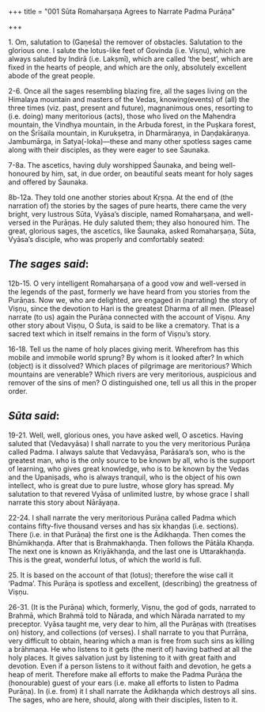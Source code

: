 +++
title = "001 Sūta Romaharṣaṇa Agrees to Narrate Padma Purāṇa"

+++
 

1\. Om, salutation to (Gaṇeśa) the remover of obstacles. Salutation to the glorious one. I salute the lotus-like feet of Govinda (i.e. Viṣṇu), which are always saluted by Indirā (i.e. Lakṣmī), which are called ‘the best’, which are fixed in the hearts of people, and which are the only, absolutely excellent abode of the great people.

2-6. Once all the sages resembling blazing fire, all the sages living on the Himalaya mountain and masters of the Vedas, knowing(events) of (all) the three times (viz. past, present and future), magnanimous ones, resorting to (i.e. doing) many meritorious (acts), those who lived on the Mahendra mountain, the Vindhya mountain, in the Arbuda forest, in the Puṣkara forest, on the Śrīśaila mountain, in Kurukṣetra, in Dharmāraṇya, in Daṇḍakāraṇya. Jambumārga, in Satya(-loka)—these and many other spotless sages came along with their disciples, as they were eager to see Śaunaka.

7-8a. The ascetics, having duly worshipped Śaunaka, and being well-honoured by him, sat, in due order, on beautiful seats meant for holy sages and offered by Śaunaka.

8b-12a. They told one another stories about Kṛṣṇa. At the end of (the narration of) the stories by the sages of pure hearts, there came the very bright, very lustrous Sūta, Vyāsa’s disciple, named Romaharṣaṇa, and well-versed in the Purāṇas. He duly saluted them; they also honoured him. The great, glorious sages, the ascetics, like Śaunaka, asked Romaharṣaṇa, Sūta, Vyāsa’s disciple, who was properly and comfortably seated:

## *The sages said*:

12b-15. O very intelligent Romaharṣaṇa of a good vow and well-versed in the legends of the past, formerly we have heard from you stories from the Purāṇas. Now we, who are delighted, are engaged in (narrating) the story of Viṣṇu, since the devotion to Hari is the greatest Dharma of all men. (Please) narrate (to us) again the Purāṇa connected with the account of Viṣṇu. Any other story about Viṣṇu, O Śuta, is said to be like a crematory. That is a sacred text which in itself remains in the form of Viṣṇu’s story.

16-18. Tell us the name of holy places giving merit. Wherefrom has this mobile and immobile world sprung? By whom is it looked after? In which (object) is it dissolved? Which places of pilgrimage are meritorious? Which mountains are venerable? Which rivers are very meritorious, auspicious and remover of the sins of men? O distinguished one, tell us all this in the proper order.

## *Sūta said*:

19-21. Well, well, glorious ones, you have asked well, O ascetics. Having saluted that (Vedavyāsa) I shall narrate to you the very meritorious Purāṇa called Padma. I always salute that Vedavyāsa, Parāśara’s son, who is the greatest man, who is the only source to be known by all, who is the support of learning, who gives great knowledge, who is to be known by the Vedas and the Upaniṣads, who is always tranquil, who is the object of his own intellect, who is great due to pure lustre, whose glory has spread. My salutation to that revered Vyāsa of unlimited lustre, by whose grace I shall narrate this story about Nārāyaṇa.

22-24. I shall narrate the very meritorious Purāṇa called Padma which contains fifty-five thousand verses and has six khaṇḍas (i.e. sections). There (i.e. in that Purāṇa) the first one is the Ādikhaṇḍa. Then comes the Bhūmikhaṇḍa. After that is Brahmakhaṇḍa. Then follows the Pātāla Khaṇḍa. The next one is known as Kriyākhaṇḍa, and the last one is Uttarakhaṇḍa. This is the great, wonderful lotus, of which the world is full.

25\. It is based on the account of that (lotus); therefore the wise call it ‘Padma’. This Purāṇa is spotless and excellent, (describing) the greatness of Viṣṇu.

26-31. (It is the Purāṇa) which, formerly, Viṣṇu, the god of gods, narrated to Brahmā, which Brahmā told to Nārada, and which Nārada narrated to my preceptor. Vyāsa taught me, very dear to him, all the Purāṇas with (treatises on) history, and collections (of verses). I shall narrate to you that Purrāṇa, very difficult to obtain, hearing which a man is free from such sins as killing a brāhmaṇa. He who listens to it gets (the merit of) having bathed at all the holy places. It gives salvation just by listening to it with great faith and devotion. Even if a person listens to it without faith and devotion, he gets a heap of merit. Therefore make all efforts to make the Padma Purāṇa the (honourable) guest of your ears (i.e. make all efforts to listen to Padma Purāṇa). In (i.e. from) it I shall narrate the Ādikhaṇḍa which destroys all sins. The sages, who are here, should, along with their disciples, listen to it.



